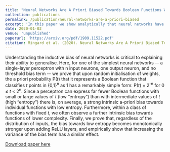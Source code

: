 ```yaml
---
title: "Neural Networks Are A Priori Biased Towards Boolean Functions With Low Entropy."
collection: publications
permalink: /publication/neural-networks-are-a-priori-biased
excerpt: 'In this paper we show analytically that neural networks have a certain built-in simplicity bias upon initialisation.'
date: 2020-01-02
venue: 'unpublished'
paperurl: 'https://arxiv.org/pdf/1909.11522.pdf'
citation: Mingard et al. (2020). Neural Networks Are A Priori Biased Towards Boolean Functions With Low Entropy.'
---
```

Understanding the inductive bias of neural networks is critical to explaining their ability to generalise. Here, for one of the simplest neural networks -- a single-layer perceptron with n input neurons, one output neuron, and no threshold bias term -- we prove that upon random initialisation of weights, the a priori probability P(<i>t</i>) that it represents a Boolean function that classifies <i>t</i> points in {0,1}<sup>n</sup> as 1 has a remarkably simple form: P(<i>t</i>) = 2<sup>-n</sup> for 0 ≤ <i>t</i> < 2<sup>n</sup>. Since a perceptron can express far fewer Boolean functions with small or large values of <i>t</i> (low “entropy”) than with intermediate values of <i>t</i> (high “entropy”) there is, on average, a strong intrinsic a-priori bias towards individual functions with low entropy.  Furthermore, within a class of functions with fixed <i>t</i>, we often observe a further intrinsic bias towards functions of lower complexity. Finally, we prove that, regardless of the distribution of inputs, the bias towards low entropy becomes monotonically stronger upon adding ReLU layers, and empirically show that increasing the variance of the bias term has a similar effect.

[Download paper here](https://arxiv.org/pdf/1909.11522.pdf)
